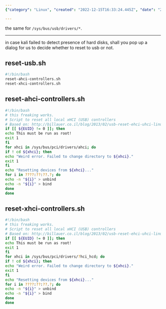 ```yaml
---
{"category": "Linux", "created": "2022-12-15T16:33:24.445Z", "date": "2022-12-15 16:33:24", "description": "The reset-usb.sh script is a solution to hard disk detection issues in Linux, specifically addressing USB controller problems. It works by utilizing sub-scripts and a for loop to unbind and rebind the controllers, with suggested enhancements for Kali Linux.", "modified": "2023-08-13T08:30:10.223Z", "tags": ["linux", "hard disk detection", "reset-usb.sh script", "USB controllers", "Kali Linux", "improvements", "sub-scripts"], "title": "reset usb"}

---
```


the same for `/sys/bus/usb/drivers/*`.

----

in case kali failed to detect presence of hard disks, shall you pop up a dialog for us to decide whether to reset to usb or not.

## reset-usb.sh

```bash
#!/bin/bash
reset-ahci-controllers.sh
reset-xhci-controllers.sh

```

## reset-ahci-controllers.sh

```bash
#!/bin/bash
# this freaking works.
# Script to reset all local xHCI (USB) controllers
# Based on: http://billauer.co.il/blog/2013/02/usb-reset-ehci-uhci-linux/
if [[ ${EUID} != 0 ]]; then
echo This must be run as root!
exit 1
fi
for xhci in /sys/bus/pci/drivers/ahci; do
if ! cd ${xhci}; then
echo "Weird error. Failed to change directory to ${xhci}."
exit 1
fi
echo "Resetting devices from ${xhci}..."
for i in ????:??:??.?; do
echo -n "${i}" > unbind
echo -n "${i}" > bind
done
done

```

## reset-xhci-controllers.sh

```bash
#!/bin/bash
# this freaking works.
# Script to reset all local xHCI (USB) controllers
# Based on: http://billauer.co.il/blog/2013/02/usb-reset-ehci-uhci-linux/
if [[ ${EUID} != 0 ]]; then
echo This must be run as root!
exit 1
fi
for xhci in /sys/bus/pci/drivers/?hci_hcd; do
if ! cd ${xhci}; then
echo "Weird error. Failed to change directory to ${xhci}."
exit 1
fi
echo "Resetting devices from ${xhci}..."
for i in ????:??:??.?; do
echo -n "${i}" > unbind
echo -n "${i}" > bind
done
done

```
